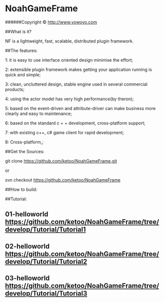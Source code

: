 NoahGameFrame
=============
######Copyright © http://www.yowoyo.com

##What is it?

NF is a lightweight, fast, scalable, distributed plugin framework.

##The features:

<p>1: it is easy to use interface oriented design minimise the effort;</p>
<p>2: extensible plugin framework makes getting your application running is quick and simple;</p>
<p>3: clean, uncluttered design, stable engine used in several commercial products;</p>
<p>4: using the actor model has very high performance(by theron);</p>
<p>5: based on the event-driven and attribute-driver can make business more clearly and easy to maintenance;</p>
<p>6: based on the standard c + + development, cross-platform support;</p>
<p>7: with existing c++, c# game client for rapid development;</p>
<p>8: Cross-platform,;</p>


##Get the Sources:

git clone https://github.com/ketoo/NoahGameFrame.git

or

svn checkout https://github.com/ketoo/NoahGameFrame


##How to build:



##Tutorial:

## 01-helloworld https://github.com/ketoo/NoahGameFrame/tree/develop/Tutorial/Tutorial1



## 02-helloworld https://github.com/ketoo/NoahGameFrame/tree/develop/Tutorial/Tutorial2



## 03-helloworld https://github.com/ketoo/NoahGameFrame/tree/develop/Tutorial/Tutorial3